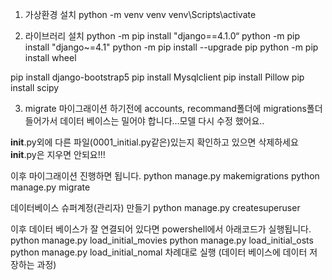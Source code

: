 1. 가상환경 설치
python -m venv venv
venv\Scripts\activate

2. 라이브러리 설치
python -m pip install "django==4.1.0“
python -m pip install "django~=4.1"
python -m pip install --upgrade pip
python -m pip install wheel

pip install django-bootstrap5
pip install Mysqlclient
pip install Pillow
pip install scipy

3. migrate
마이그래이션 하기전에 accounts, recommand폴더에 migrations폴더 들어가서
데이터 베이스는 밀어야 합니다...모델 다시 수정 했어요..

__init__.py외에 다른 파일(0001_initial.py같은)있는지 확인하고 있으면 삭제하세요
__init__.py은 지우면 안되요!!!

이후 마이그래이션 진행하면 됩니다.
python manage.py makemigrations
python manage.py migrate

데이터베이스 슈퍼계정(관리자) 만들기
python manage.py createsuperuser

이후 데이터 베이스가 잘 연결되어 있다면 powershell에서 아래코드가 실행됩니다.
python manage.py load_initial_movies
python manage.py load_initial_osts
python manage.py load_initial_nomal
차례대로 실행 (데이터 베이스에 데이터 저장하는 과정)